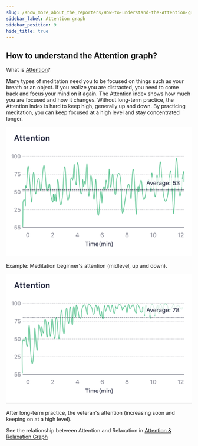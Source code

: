 ```yaml
---
slug: /Know_more_about_the_reporters/How-to-understand-the-Attention-graph
sidebar_label: Attention graph
sidebar_position: 9
hide_title: true
---
```


## How to understand the Attention graph?

What is [Attention](/Glossary/What-is-Attention)?

Many types of meditation need you to be focused on things such as your breath or an object. If you realize you are distracted, you need to come back and focus your mind on it again. The Attention index shows how much you are focused and how it changes. Without long-term practice, the Attention index is hard to keep high, generally up and down. By practicing meditation, you can keep focused at a high level and stay concentrated longer.

![Attention](ImagesK/Attention.jpg)

Example: Meditation beginner's attention (midlevel, up and down).

![Attention](ImagesK/Attention2.jpg)

After long-term practice, the veteran's attention (increasing soon and keeping on at a high level).

See the relationship between Attention and Relaxation in [Attention & Relaxation Graph](/Know_more_about_the_reporters/How-to-understand-Attention&Relaxation-graph)